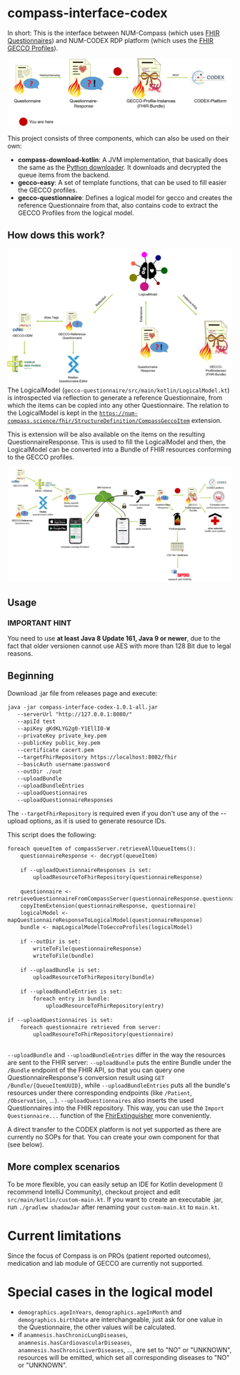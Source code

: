 # compass-interface-codex
In short: This is the interface between NUM-Compass (which uses [FHIR Questionnaires](http://hl7.org/fhir/questionnaire.html)) 
and NUM-CODEX RDP platform (which uses the [FHIR GECCO Profiles](https://simplifier.net/guide/germancoronaconsensusdataset-implementationguide/home)).

![](docs/Transform.png)

This project consists of three components, which can also be used on their own:

* **compass-download-kotlin**: A JVM implementation, that basically does the same as the [Python downloader](https://github.com/NUMde/compass-numapp-downloader). It downloads and decrypted the queue items from the backend.
* **gecco-easy**: A set of template functions, that can be used to fill easier the GECCO profiles.
* **gecco-questionnaire**: Defines a logical model for gecco and creates the reference Questionnaire from that, also contains code 
to extract the GECCO Profiles from the logical model.
  
## How dows this work?
![](docs/Overview%20LogicalModel.png)
The LogicalModel (`gecco-questionnaire/src/main/kotlin/LogicalModel.kt`) is introspected via reflection to generate a reference Questionnaire,
from which the items can be copied into any other Questionnaire. The relation to the LogicalModel is kept in the [`https://num-compass.science/fhir/StructureDefinition/CompassGeccoItem`](https://github.com/NUMde/compass-implementation-guide/blob/master/input/pagecontent/index.md) extension.

This is extension will be also available on the items on the resulting QuestionnaireResponse. This is used to fill the LogicalModel
and then, the LogicalModel can be converted into a Bundle of FHIR resources conforming to the GECCO profiles.

![](docs/Compass-Pipeline-Complete-white.png)  

## Usage
### IMPORTANT HINT
You need to use **at least Java 8 Update 161, Java 9 or newer**, due to the fact that older versionen cannot use AES with more than
128 Bit due to legal reasons.

## Beginning 
Download .jar file from releases page and execute: 
```
java -jar compass-interface-codex-1.0.1-all.jar 
   --serverUrl "http://127.0.0.1:8080/" 
   --apiId test 
   --apiKey gKdKLYG2g0-Y1EllI0-W 
   --privateKey private_key.pem 
   --publicKey public_key.pem 
   --certificate cacert.pem 
   --targetFhirRepository https://localhost:8082/fhir
   --basicAuth username:password
   --outDir ./out 
   --uploadBundle 
   --uploadBundleEntries 
   --uploadQuestionnaires
   --uploadQuestionnaireResponses
```
The `--targetFhirRepository` is required even if you don't use any of the --upload options, as it is used to generate resource IDs.

This script does the following:
```
foreach queueItem of compassServer.retrieveAllQueueItems():
    questionnaireResponse <- decrypt(queueItem)
    
    if --uploadQuestionnaireResponses is set:
        uploadResourceToFhirRepository(questionnaireResponse)
    
    questionnaire <- retrieveQuestionnaireFromCompassServer(questionnaireResponse.questionnaire)
    copyItemExtension(questionnaireResponse, questionnaire)
    logicalModel <- mapQuestionnaireResponseToLogicalModel(questionnaireResponse)
    bundle <- mapLogicalModelToGeccoProfiles(logicalModel)
    
    if --outDir is set:
        writeToFile(questionnaireResponse)    
        writeToFile(bundle)   
        
    if --uploadBundle is set: 
        uploadResourceToFhirRepository(bundle)
        
    if --uploadBundleEntries is set: 
        foreach entry in bundle:
            uploadResourceToFhirRepository(entry)
        
if --uploadQuestionnaires is set:        
    foreach questionnaire retrieved from server:
        uploadResoureToFhirRepository(questionnaire)         
        
```
`--uploadBundle` and `--uploadBundleEntries` differ in the way the resources are sent to the FHIR server: 
`--uploadBundle` puts the entire Bundle under the `/Bundle` endpoint of the FHIR API, so that you can query one 
QuestionnaireResponse's conversion result using `GET /Bundle/{QueueItemUUID}`, while `--uploadBundleEntries` puts all the
bundle's resources under there corresponding endpoints (like `/Patient`, `/Observation`, ...). `--uploadQuestionnaires` 
also inserts the used Questionnaires into the FHIR repository. This way, you can use the `Import Questionnaire...` function of the 
[FhirExtinguisher](https://github.com/JohannesOehm/FhirExtinguisher) more conveniently.

A direct transfer to the CODEX platform is not yet supported as there are currently no SOPs for that. You can create your 
own component for that (see below). 

## More complex scenarios
To be more flexible, you can easily setup an IDE for Kotlin development (I recommend IntelliJ Community), checkout project 
and edit `src/main/kotlin/custom-main.kt`. If you want to create an executable .jar, run `./gradlew shadowJar` after 
renaming your `custom-main.kt` to `main.kt`.  

# Current limitations
Since the focus of Compass is on PROs (patient reported outcomes), medication and lab module of GECCO are currently not supported. 

# Special cases in the logical model
* `demographics.ageInYears`, `demographics.ageInMonth` and `demographics.birthDate` are interchangeable, just ask for one 
  value in the Questionnaire, the other values will be calculated.
* if `anamnesis.hasChronicLungDiseases`, `anamnesis.hasCardiovascularDiseases`, `anamnesis.hasChronicLiverDiseases`, ..., 
  are set to "NO" or "UNKNOWN", resources will be emitted, which set all corresponding diseases to "NO" or "UNKNOWN".
  
